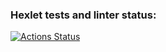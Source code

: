 ### Hexlet tests and linter status:
[![Actions Status](https://github.com/wavecloudzzz/java-project-61/actions/workflows/hexlet-check.yml/badge.svg)](https://github.com/wavecloudzzz/java-project-61/actions)